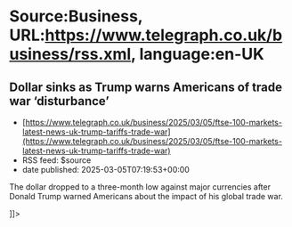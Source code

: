 # Source:Business, URL:https://www.telegraph.co.uk/business/rss.xml, language:en-UK

## Dollar sinks as Trump warns Americans of trade war ‘disturbance’
 - [https://www.telegraph.co.uk/business/2025/03/05/ftse-100-markets-latest-news-uk-trump-tariffs-trade-war](https://www.telegraph.co.uk/business/2025/03/05/ftse-100-markets-latest-news-uk-trump-tariffs-trade-war)
 - RSS feed: $source
 - date published: 2025-03-05T07:19:53+00:00

<![CDATA[<p>The dollar dropped to a three-month low against major currencies after Donald Trump warned Americans about the impact of his global trade war.</p>]]>

